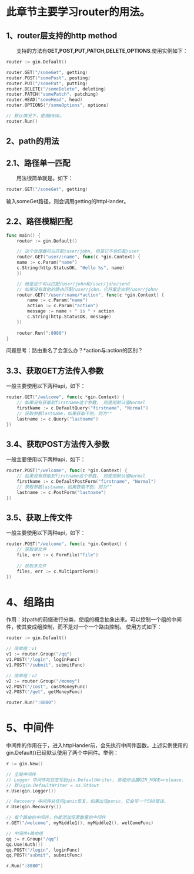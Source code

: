 # 此章节主要学习router的用法。
## 1、router层支持的http method
&emsp;&emsp;支持的方法有**GET,POST,PUT,PATCH,DELETE,OPTIONS**.使用实例如下：
```go
router := gin.Default()

router.GET("/someGet", getting)
router.POST("somePost", posting)
router.PUT("/somePut", putting)
router.DELETE("/someDelete", deleting)
router.PATCH("somePatch", patching)
router.HEAD("someHead", head)
router.OPTIONS("/someOptions", options)

// 默认情况下，使用8080。
router.Run()
```
## 2、path的用法
## 2.1、路径单一匹配
&emsp;&emsp;用法很简单就是。如下：
```go
router.GET("/someGet", getting)
```
输入someGet路径，则会调用getting的httpHander。
## 2.2、路径模糊匹配
```go
func main() {
    router := gin.Default()

    // 这个处理器可以匹配/user/john, 但是它不会匹配/user
    router.GET("user/:name", func(c *gin.Context) {
    name := c.Param("name")
    c.String(http.StatusOK, "Hello %s", name)
    })

    // 但是这个可以匹配/user/john和/user/john/send
    // 如果没有其他的路由匹配/user/john，它将重定向到/user/john/
    router.GET("/user/:name/*action", func(c *gin.Context) {
        name := c.Param("name")
        action := c.Param("action")
        message := name + " is " + action
        c.String(http.StatusOK, message)
    })
    
    router.Run(":8080")
}
```
问题思考：路由重名了会怎么办？*action与:action的区别？
## 3.3、获取GET方法传入参数
一般主要使用以下两种api，如下：
```go
router.GET("/welcome", func(c *gin.Context) {
    // 如果没有获取到firstname这个参数， 则使用默认值Normal
    firstName := c.DefaultQuery("firstname", "Normal")
    // 获取参数lastname，如果获取不到，则为""
    lastname := c.Query("lastname")
})
```
## 3.4、获取POST方法传入参数
一般主要使用以下两种api，如下：
```go
router.POST("/welcome", func(c *gin.Context) {
    // 如果没有获取到firstname这个参数， 则使用默认值Normal
    firstName := c.DefaultPostForm("firstname", "Normal")
    // 获取参数lastname，如果获取不到，则为""
    lastname := c.PostForm("lastname")
})
```
## 3.5、获取上传文件
一般主要使用以下两种api，如下：
```go
router.POST("/welcome", func(c *gin.Context) {
    // 获取单文件
    file, err := c.FormFile("file")
    
    // 获取多文件
    files, err := c.MultipartForm()
})
```
# 4、组路由
作用：对path的前缀进行分类，使组的概念抽象出来。可以控制一个组的中间件，使其变成组控制，而不是对一个一个路由控制。
使用方式如下：
```go
router := gin.Default()

// 简单组：v1
v1 := router.Group("/qq")
v1.POST("/login", loginFunc)
v1.POST("/submit", submitFunc)

// 简单组：v2
v2 := router.Group("/money")
v2.POST("/cost", costMoneyFunc)
v2.POST("/get", getMoneyFunc)

router.Run(":8080")
```
# 5、中间件
中间件的作用在于，进入httpHander前，会先执行中间件函数。上述实例使用的gin.Default()已经默认使用了两个中间件。举例：
```go
r := gin.New()

// 全局中间件
// Logger 中间件将日志写到gin.DefaultWriter, 即使你设置GIN_MODE=release.
// 默认gin.DefaultWriter = os.Stdout
r.Use(gin.Logger())

// Recovery 中间件从任何panic恢复，如果出现panic，它会写一个500错误。
r.Use(gin.Recovery())

// 每个路由的中间件，你能添加任意数量的中间件
r.GET("/welcome", myMiddle1(), myMiddle2(), welComeFunc)

// 中间件+路由组
qq := r.Group("/qq")
qq.Use(Auth())
qq.POST("/login", loginFunc)
qq.POST("submit", submitFunc)

r.Run(":8080")
```

